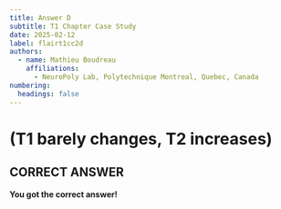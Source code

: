 ```yaml
---
title: Answer D
subtitle: T1 Chapter Case Study
date: 2025-02-12
label: flairt1cc2d
authors:
  - name: Mathieu Boudreau
    affiliations:
      - NeuroPoly Lab, Polytechnique Montreal, Quebec, Canada
numbering:
  headings: false
---
```



# (T1 barely changes, T2 increases)

## CORRECT ANSWER

**You got the correct answer!**

```{embed} #zzzflairt1cc2answer
```
